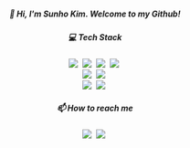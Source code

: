 
<h5 align="center" style="text-decoration: none">
  👋 Hi, I'm Sunho Kim. Welcome to my Github!
</h5>

<h5 align="center"> 💻 Tech Stack </h5>
<p align="center">
  <img src="https://img.shields.io/badge/C-A8B9CC?style=flat-square&logo=c&logoColor=white"/></a>&nbsp
  <img src="https://img.shields.io/badge/Python-3776AB?style=flat-square&logo=python&logoColor=white"/></a>&nbsp
  <img src="https://img.shields.io/badge/postgresql-4169E1?style=flat-square&logo=PostgreSQL&logoColor=white"/></a>&nbsp
  <img src="https://img.shields.io/badge/dart-0175C2?style=flat-square&logo=dart&logoColor=white"/></a>&nbsp <br>
  <img src="https://img.shields.io/badge/Amazon EC2-FF9900?style=flat-square&logo=amazonec2&logoColor=white"/></a>&nbsp
  <img src="https://img.shields.io/badge/Amazon Redshift-8C4FFF?style=flat-square&logo=amazonredshift&logoColor=white"/></a>&nbsp <br>
  <img src="https://img.shields.io/badge/Airflow-017CEE?style=flat-square&logo=apache airflow&logoColor=white"/></a>&nbsp
  <img src="https://img.shields.io/badge/Django-092E20?style=flat-square&logo=django&logoColor=white"/></a>&nbsp
</p>

<h5 align="center"> 📫 How to reach me </h5>

<p align="center">
  <a href="mailto:sunhokim.public@gmail.com"><img src="https://img.shields.io/badge/Gmail-EA4335?style=flat-square&logo=gmail&logoColor=white"/></a>&nbsp
  <a href="https://sunhokimdev.tistory.com/"><img src="https://img.shields.io/badge/Tistory-FF4906?style=flat-square&logo=tistory&logoColor=white"/></a>&nbsp
</p>
